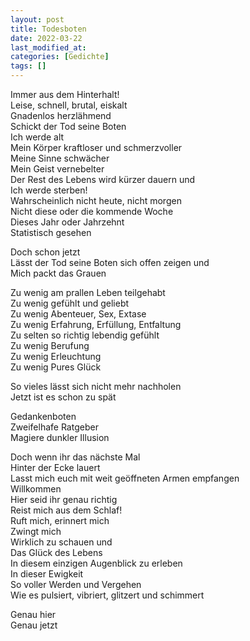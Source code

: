 ```yaml
---
layout: post
title: Todesboten
date: 2022-03-22
last_modified_at:
categories: [Gedichte]
tags: []
---
```


Immer aus dem Hinterhalt!  
Leise, schnell, brutal, eiskalt  
Gnadenlos herzlähmend  
Schickt der Tod seine Boten  
Ich werde alt  
Mein Körper kraftloser und schmerzvoller  
Meine Sinne schwächer  
Mein Geist vernebelter  
Der Rest des Lebens wird kürzer dauern und  
Ich werde sterben!  
Wahrscheinlich nicht heute, nicht morgen  
Nicht diese oder die kommende Woche  
Dieses Jahr oder Jahrzehnt  
Statistisch gesehen

Doch schon jetzt  
Lässt der Tod seine Boten sich offen zeigen und  
Mich packt das Grauen

Zu wenig am prallen Leben teilgehabt  
Zu wenig gefühlt und geliebt  
Zu wenig Abenteuer, Sex, Extase  
Zu wenig Erfahrung, Erfüllung, Entfaltung  
Zu selten so richtig lebendig gefühlt  
Zu wenig Berufung  
Zu wenig Erleuchtung  
Zu wenig Pures Glück

So vieles lässt sich nicht mehr nachholen  
Jetzt ist es schon zu spät

Gedankenboten  
Zweifelhafe Ratgeber  
Magiere dunkler Illusion

Doch wenn ihr das nächste Mal  
Hinter der Ecke lauert  
Lasst mich euch mit weit geöffneten Armen empfangen  
Willkommen  
Hier seid ihr genau richtig  
Reist mich aus dem Schlaf!  
Ruft mich, erinnert mich  
Zwingt mich  
Wirklich zu schauen und  
Das Glück des Lebens  
In diesem einzigen Augenblick zu erleben  
In dieser Ewigkeit  
So voller Werden und Vergehen  
Wie es pulsiert, vibriert, glitzert und schimmert

Genau hier  
Genau jetzt
